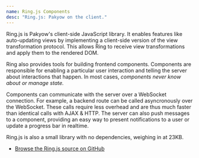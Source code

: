 ```yaml
---
name: Ring.js Components
desc: "Ring.js: Pakyow on the client."
---
```


Ring.js is Pakyow's client-side JavaScript library. It enables features like
auto-updating views by implementing a client-side version of the view
transformation protocol. This allows Ring to receive view transformations and
apply them to the rendered DOM.

Ring also provides tools for building frontend components. Components are
responsible for enabling a particular user interaction and telling the server
about interactions that happen. In most cases, *components never know about or
manage state.*

Components can communicate with the server over a WebSocket connection. For
example, a backend route can be called asyncronously over the WebSocket. These
calls require less overhead and are thus much faster than identical calls with
AJAX & HTTP. The server can also push messages to a component, providing an easy
way to present notifications to a user or update a progress bar in realtime.

Ring.js is also a small library with no dependencies, weighing in at 23KB.

- [Browse the Ring.js source on GitHub](https://github.com/pakyow/ring)
